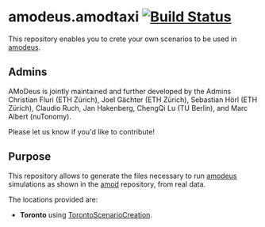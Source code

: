 # amodeus.amodtaxi <a href="https://travis-ci.org/amodeus-science/amodtaxi"><img src="https://travis-ci.org/amodeus-science/amodtaxi.svg?branch=master" alt="Build Status"></a>

This repository enables you to crete your own scenarios to be used in [amodeus](https://github.com/amodeus-science/amodeus).

## Admins

AMoDeus is jointly maintained and further developed by the Admins Christian Fluri (ETH Zürich), Joel Gächter (ETH Zürich), Sebastian Hörl (ETH  Zürich), Claudio Ruch, Jan Hakenberg, ChengQi Lu (TU Berlin), and Marc Albert (nuTonomy).

Please let us know if you'd like to contribute!

## Purpose

This repository allows to generate the files necessary to run [amodeus](https://github.com/amodeus-science/amodeus) simulations as shown in the [amod](https://github.com/amodeus-science/amod) repository, from real data.

The locations provided are:
- **Toronto** using [TorontoScenarioCreation](https://github.com/philipqlu/amod-toronto/blob/main/amodtaxi/src/main/java/amodeus/amodtaxi/scenario/toronto/TorontoScenarioCreation.java).